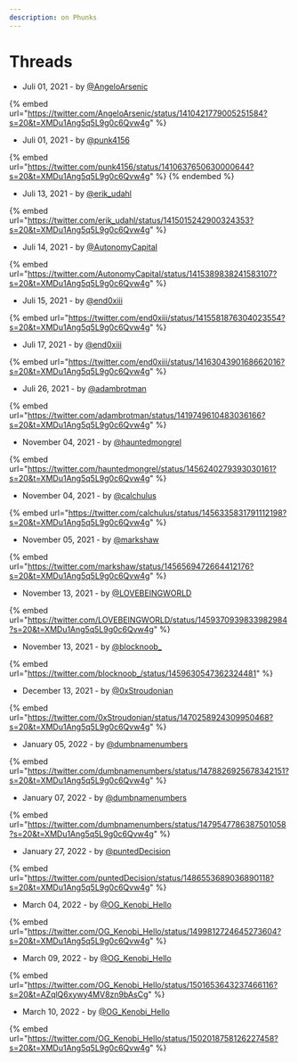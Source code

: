 ```yaml
---
description: on Phunks
---
```


# Threads

* Juli 01, 2021 - by [@AngeloArsenic](https://twitter.com/AngeloArsenic)

{% embed url="https://twitter.com/AngeloArsenic/status/1410421779005251584?s=20&t=XMDu1Ang5q5L9g0c6Qvw4g" %}

* Juli 01, 2021 - by [@punk4156](https://twitter.com/punk4156)

{% embed url="https://twitter.com/punk4156/status/1410637650630000644?s=20&t=XMDu1Ang5q5L9g0c6Qvw4g" %}
&#x20; &#x20;
{% endembed %}

* Juli 13, 2021 - by [@erik\_udahl](https://twitter.com/erik\_udahl)

{% embed url="https://twitter.com/erik_udahl/status/1415015242900324353?s=20&t=XMDu1Ang5q5L9g0c6Qvw4g" %}

* Juli 14, 2021 - by [@AutonomyCapitaI](https://twitter.com/AutonomyCapitaI)

{% embed url="https://twitter.com/AutonomyCapitaI/status/1415389838241583107?s=20&t=XMDu1Ang5q5L9g0c6Qvw4g" %}

* Juli 15, 2021 - by [@end0xiii](https://twitter.com/end0xiii)

{% embed url="https://twitter.com/end0xiii/status/1415581876304023554?s=20&t=XMDu1Ang5q5L9g0c6Qvw4g" %}

* Juli 17, 2021 - by [@end0xiii](https://twitter.com/end0xiii)

{% embed url="https://twitter.com/end0xiii/status/1416304390168662016?s=20&t=XMDu1Ang5q5L9g0c6Qvw4g" %}

* Juli 26, 2021 - by [@adambrotman](https://twitter.com/adambrotman)

{% embed url="https://twitter.com/adambrotman/status/1419749610483036166?s=20&t=XMDu1Ang5q5L9g0c6Qvw4g" %}

* November 04, 2021 - by [@hauntedmongrel](https://twitter.com/hauntedmongrel)

{% embed url="https://twitter.com/hauntedmongrel/status/1456240279393030161?s=20&t=XMDu1Ang5q5L9g0c6Qvw4g" %}

* November 04, 2021 - by [@calchulus](https://twitter.com/calchulus)

{% embed url="https://twitter.com/calchulus/status/1456335831791112198?s=20&t=XMDu1Ang5q5L9g0c6Qvw4g" %}

* November 05, 2021 - by [@markshaw](https://twitter.com/markshaw)

{% embed url="https://twitter.com/markshaw/status/1456569472664412176?s=20&t=XMDu1Ang5q5L9g0c6Qvw4g" %}

* November 13, 2021 - by [@LOVEBEINGWORLD](https://twitter.com/LOVEBEINGWORLD)

{% embed url="https://twitter.com/LOVEBEINGWORLD/status/1459370939833982984?s=20&t=XMDu1Ang5q5L9g0c6Qvw4g" %}

* November 13, 2021 - by [@blocknoob\_](https://twitter.com/blocknoob\_)

{% embed url="https://twitter.com/blocknoob_/status/1459630547362324481" %}

* December 13, 2021 - by [@0xStroudonian](https://twitter.com/0xStroudonian)

{% embed url="https://twitter.com/0xStroudonian/status/1470258924309950468?s=20&t=XMDu1Ang5q5L9g0c6Qvw4g" %}

* January 05, 2022 - by [@dumbnamenumbers](https://twitter.com/dumbnamenumbers)

{% embed url="https://twitter.com/dumbnamenumbers/status/1478826925678342151?s=20&t=XMDu1Ang5q5L9g0c6Qvw4g" %}

* January 07, 2022 - by [@dumbnamenumbers](https://twitter.com/dumbnamenumbers)

{% embed url="https://twitter.com/dumbnamenumbers/status/1479547786387501058?s=20&t=XMDu1Ang5q5L9g0c6Qvw4g" %}

* January 27, 2022 - by [@puntedDecision](https://twitter.com/puntedDecision)

{% embed url="https://twitter.com/puntedDecision/status/1486553689036890118?s=20&t=XMDu1Ang5q5L9g0c6Qvw4g" %}

* March 04, 2022 - by [@OG\_Kenobi\_Hello](https://twitter.com/OG\_Kenobi\_Hello)

{% embed url="https://twitter.com/OG_Kenobi_Hello/status/1499812724645273604?s=20&t=XMDu1Ang5q5L9g0c6Qvw4g" %}

* March 09, 2022 - by [@OG\_Kenobi\_Hello](https://twitter.com/OG\_Kenobi\_Hello)

{% embed url="https://twitter.com/OG_Kenobi_Hello/status/1501653643237466116?s=20&t=AZqlQ6xywy4MV8zn9bAsCg" %}

* March 10, 2022 - by [@OG\_Kenobi\_Hello](https://twitter.com/OG\_Kenobi\_Hello)

{% embed url="https://twitter.com/OG_Kenobi_Hello/status/1502018758126227458?s=20&t=XMDu1Ang5q5L9g0c6Qvw4g" %}
